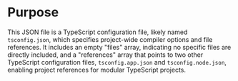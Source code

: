 # Purpose
This JSON file is a TypeScript configuration file, likely named `tsconfig.json`, which specifies project-wide compiler options and file references. It includes an empty "files" array, indicating no specific files are directly included, and a "references" array that points to two other TypeScript configuration files, `tsconfig.app.json` and `tsconfig.node.json`, enabling project references for modular TypeScript projects.
